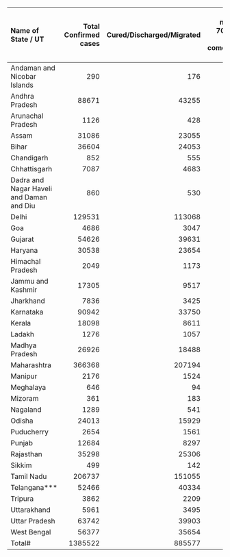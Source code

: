 | Name of State / UT                       |   Total Confirmed cases |   Cured/Discharged/Migrated |   Deaths ( more than 70% cases due to comorbidities ) |
|:-----------------------------------------|------------------------:|----------------------------:|------------------------------------------------------:|
| Andaman and Nicobar Islands              |                     290 |                         176 |                                                     0 |
| Andhra Pradesh                           |                   88671 |                       43255 |                                                   985 |
| Arunachal Pradesh                        |                    1126 |                         428 |                                                     3 |
| Assam                                    |                   31086 |                       23055 |                                                    77 |
| Bihar                                    |                   36604 |                       24053 |                                                   234 |
| Chandigarh                               |                     852 |                         555 |                                                    13 |
| Chhattisgarh                             |                    7087 |                        4683 |                                                    39 |
| Dadra and Nagar Haveli and Daman and Diu |                     860 |                         530 |                                                     2 |
| Delhi                                    |                  129531 |                      113068 |                                                  3806 |
| Goa                                      |                    4686 |                        3047 |                                                    33 |
| Gujarat                                  |                   54626 |                       39631 |                                                  2300 |
| Haryana                                  |                   30538 |                       23654 |                                                   389 |
| Himachal Pradesh                         |                    2049 |                        1173 |                                                    11 |
| Jammu and Kashmir                        |                   17305 |                        9517 |                                                   305 |
| Jharkhand                                |                    7836 |                        3425 |                                                    82 |
| Karnataka                                |                   90942 |                       33750 |                                                  1796 |
| Kerala                                   |                   18098 |                        8611 |                                                    59 |
| Ladakh                                   |                    1276 |                        1057 |                                                     3 |
| Madhya Pradesh                           |                   26926 |                       18488 |                                                   799 |
| Maharashtra                              |                  366368 |                      207194 |                                                 13389 |
| Manipur                                  |                    2176 |                        1524 |                                                     0 |
| Meghalaya                                |                     646 |                          94 |                                                     5 |
| Mizoram                                  |                     361 |                         183 |                                                     0 |
| Nagaland                                 |                    1289 |                         541 |                                                     4 |
| Odisha                                   |                   24013 |                       15929 |                                                   130 |
| Puducherry                               |                    2654 |                        1561 |                                                    38 |
| Punjab                                   |                   12684 |                        8297 |                                                   291 |
| Rajasthan                                |                   35298 |                       25306 |                                                   613 |
| Sikkim                                   |                     499 |                         142 |                                                     0 |
| Tamil Nadu                               |                  206737 |                      151055 |                                                  3409 |
| Telangana***                             |                   52466 |                       40334 |                                                   455 |
| Tripura                                  |                    3862 |                        2209 |                                                    11 |
| Uttarakhand                              |                    5961 |                        3495 |                                                    63 |
| Uttar Pradesh                            |                   63742 |                       39903 |                                                  1387 |
| West Bengal                              |                   56377 |                       35654 |                                                  1332 |
| Total#                                   |                 1385522 |                      885577 |                                                 32063 |